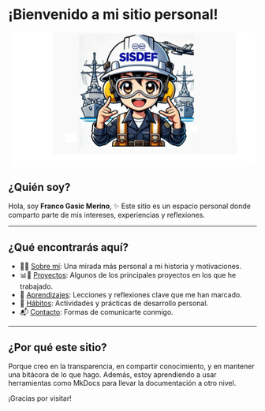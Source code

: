 # ¡Bienvenido a mi sitio personal!

<img src="Con Avion A.jpg" alt="Franco Gasic" width="500" style="border-radius: 12px; display: block; margin: 20px auto;" />


## ¿Quién soy?

Hola, soy **Franco Gasic Merino**, ✨ Este sitio es un espacio personal donde comparto parte de mis intereses, experiencias y reflexiones.

---

## ¿Qué encontrarás aquí?

- 🧑‍💻 [Sobre mí](sobre-mi.md): Una mirada más personal a mi historia y motivaciones.
- 📊📡 [Proyectos](Proyectos.md): Algunos de los principales proyectos en los que he trabajado.
- 📘 [Aprendizajes](Aprendizajes.md): Lecciones y reflexiones clave que me han marcado.
- 🌱 [Hábitos](Hábitos.md): Actividades y prácticas de desarrollo personal.
- 📬 [Contacto](contacto.md): Formas de comunicarte conmigo.

---

## ¿Por qué este sitio?

Porque creo en la transparencia, en compartir conocimiento, y en mantener una bitácora de lo que hago. Además, estoy aprendiendo a usar herramientas como MkDocs para llevar la documentación a otro nivel.

¡Gracias por visitar!
